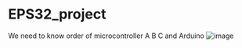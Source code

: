 # EPS32_project
We need to know order of microcontroller A B C and Arduino
![image](https://user-images.githubusercontent.com/81260706/154411909-c900f90b-3bed-4d3f-ac64-e34ccae3c43b.png)
